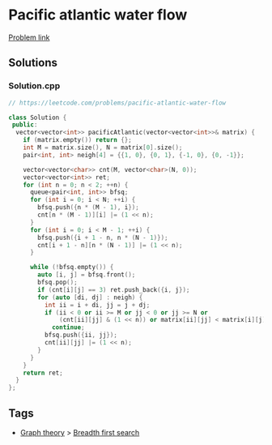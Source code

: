 # Pacific atlantic water flow

[Problem link](https://leetcode.com/problems/pacific-atlantic-water-flow)

## Solutions


### Solution.cpp
```cpp
// https://leetcode.com/problems/pacific-atlantic-water-flow

class Solution {
 public:
  vector<vector<int>> pacificAtlantic(vector<vector<int>>& matrix) {
    if (matrix.empty()) return {};
    int M = matrix.size(), N = matrix[0].size();
    pair<int, int> neigh[4] = {{1, 0}, {0, 1}, {-1, 0}, {0, -1}};

    vector<vector<char>> cnt(M, vector<char>(N, 0));
    vector<vector<int>> ret;
    for (int n = 0; n < 2; ++n) {
      queue<pair<int, int>> bfsq;
      for (int i = 0; i < N; ++i) {
        bfsq.push({n * (M - 1), i});
        cnt[n * (M - 1)][i] |= (1 << n);
      }
      for (int i = 0; i < M - 1; ++i) {
        bfsq.push({i + 1 - n, n * (N - 1)});
        cnt[i + 1 - n][n * (N - 1)] |= (1 << n);
      }

      while (!bfsq.empty()) {
        auto [i, j] = bfsq.front();
        bfsq.pop();
        if (cnt[i][j] == 3) ret.push_back({i, j});
        for (auto [di, dj] : neigh) {
          int ii = i + di, jj = j + dj;
          if (ii < 0 or ii >= M or jj < 0 or jj >= N or
              (cnt[ii][jj] & (1 << n)) or matrix[ii][jj] < matrix[i][j])
            continue;
          bfsq.push({ii, jj});
          cnt[ii][jj] |= (1 << n);
        }
      }
    }
    return ret;
  }
};
```
## Tags

* [Graph theory](/Collections/graph-theory.md#graph-theory) > [Breadth first search](/Collections/graph-theory.md#breadth-first-search)

